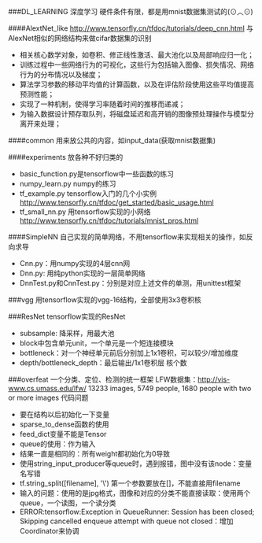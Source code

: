 ###DL_LEARNING
深度学习
硬件条件有限，都是用mnist数据集测试的(⊙︿⊙)

####AlextNet_like
http://www.tensorfly.cn/tfdoc/tutorials/deep_cnn.html
与AlexNet相似的网络结构来做cifar数据集的识别
- 相关核心数学对象，如卷积、修正线性激活、最大池化以及局部响应归一化；
- 训练过程中一些网络行为的可视化，这些行为包括输入图像、损失情况、网络行为的分布情况以及梯度；
- 算法学习参数的移动平均值的计算函数，以及在评估阶段使用这些平均值提高预测性能；
- 实现了一种机制，使得学习率随着时间的推移而递减；
- 为输入数据设计预存取队列，将磁盘延迟和高开销的图像预处理操作与模型分离开来处理；

####common
用来放公共的内容，如input_data(获取mnist数据集)

####experiments
放各种不好归类的
- basic_function.py是tensorflow中一些函数的练习
- numpy_learn.py numpy的练习
- tf_example.py tensorflow入门的几个小实例 http://www.tensorfly.cn/tfdoc/get_started/basic_usage.html
- tf_small_nn.py 用tensorflow实现的小网络 http://www.tensorfly.cn/tfdoc/tutorials/mnist_pros.html

####SimpleNN
自己实现的简单网络，不用tensorflow来实现相关的操作，如反向求导
- Cnn.py：用numpy实现的4层cnn网
- Dnn.py: 用纯python实现的一层简单网络
- DnnTest.py和CnnTest.py：分别是对应上述文件的单测，用unittest框架

###vgg
用tensorflow实现的vgg-16结构，全部使用3x3卷积核


###ResNet
tensorflow实现的ResNet
- subsample: 降采样，用最大池
- block中包含单元unit，一个单元是一个短连接模块
- bottleneck：对一个神经单元前后分别加上1x1卷积，可以较少/增加维度
- depth/bottleneck_depth：最后输出/1x1卷积层 核个数


###overfeat
一个分类、定位、检测的统一框架
LFW数据集：http://vis-www.cs.umass.edu/lfw/
13233 images, 5749 people, 1680 people with two or more images
代码问题
- 要在结构以后初始化一下变量
- sparse_to_dense函数的使用
- feed_dict变量不能是Tensor
- queue的使用：作为输入
- 结果一直是相同的：所有weight都初始化为0导致
- 使用string_input_producer等queue时，遇到报错，图中没有该node：变量名写错
- tf.string_split([filename], '\\') 第一个参数要放在[]，不能直接用filename
- 输入的问题：使用的是jpg格式，图像和对应的分类不能直接读取：使用两个queue，一个读图，一个读分类
- ERROR:tensorflow:Exception in QueueRunner: Session has been closed; Skipping cancelled enqueue attempt with queue not closed：增加Coordinator来协调


